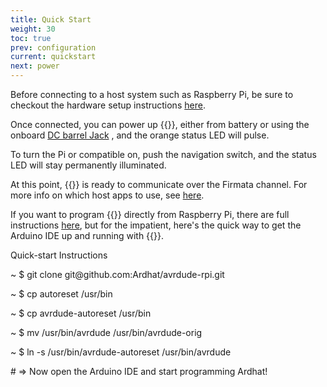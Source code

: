 ```yaml
---
title: Quick Start
weight: 30
toc: true
prev: configuration
current: quickstart
next: power
---
```


Before connecting  to a host system such as Raspberry Pi, be sure to checkout the hardware setup instructions [here](/doc/configuration).

Once connected, you can power up {{<ardhat>}}, either from battery or using the onboard [DC barrel Jack](/doc/power) , and the orange status LED will pulse.

To turn the Pi or compatible on, push the navigation switch, and the status LED will stay permanently illuminated.

At this point, {{<ardhat>}} is ready to communicate over the Firmata channel. For more info on which host apps to use, see [here](/doc/progmodel).  

If you want to program {{<ardhat>}} directly from Raspberry Pi, there are full instructions [here](/doc/installation), but for the impatient, here's the quick way to get the Arduino IDE up and running with {{<ardhat>}}.

<section class="quickstart" >
  <div class="grid">
    <div class="unit .half code">
      <p class="title">Quick-start Instructions</p>
      <div class="shell">
        <p class="line">
          <span class="path">~</span>
          <span class="prompt">$</span>
          <span class="command">git clone git@github.com:Ardhat/avrdude-rpi.git</span>
        </p>        <p class="line">
          <span class="path">~</span>
          <span class="prompt">$</span>
          <span class="command">cp autoreset /usr/bin</span>
        </p>
        <p class="line">
          <span class="path">~</span>
          <span class="prompt">$</span>
          <span class="command">cp avrdude-autoreset /usr/bin</span>
        </p>
        <p class="line">
          <span class="path">~</span>
          <span class="prompt">$</span>
          <span class="command">mv /usr/bin/avrdude /usr/bin/avrdude-orig</span>
        </p>
        <p class="line">
          <span class="path">~</span>
          <span class="prompt">$</span>
          <span class="command">ln -s /usr/bin/avrdude-autoreset /usr/bin/avrdude</span>
        </p>
        <p class="line">
          <span class="output"># => Now open the Arduino IDE and start programming Ardhat!</span>
        </p>
      </div>
    </div>
    <div class="clear"></div>
  </div>
</section>



